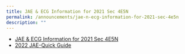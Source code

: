```yaml
---
title: JAE & ECG Information for 2021 Sec 4E5N
permalink: /announcements/jae-n-ecg-information-for-2021-sec-4e5n
description: ""
---
```

* [ JAE & ECG Information for 2021 Sec 4E5N](/files/JAE%20%20ECG%20Information%20for%202021%20Sec%204E5N.pdf)
* [ 2022 JAE-Quick Guide](/files/2022%20JAE-Quick%20Guide.pdf)